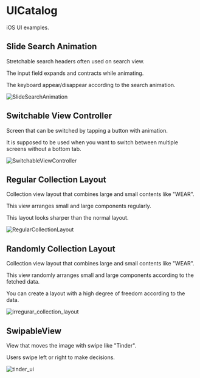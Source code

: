 # UICatalog
iOS UI examples.

## Slide Search Animation

Stretchable search headers often used on search view.

The input field expands and contracts while animating.

The keyboard appear/disappear according to the search animation.

![SlideSearchAnimation](https://user-images.githubusercontent.com/42941654/94633172-7bb44c00-0307-11eb-8870-28080fb76019.gif)

## Switchable View Controller

Screen that can be switched by tapping a button with animation.

It is supposed to be used when you want to switch between multiple screens without a bottom tab.

![SwitchableViewController](https://user-images.githubusercontent.com/42941654/102836125-e45d2180-443b-11eb-871f-92a3700f04d8.gif)

## Regular Collection Layout

Collection view layout that combines large and small contents like "WEAR".

This view arranges small and large components regularly.

This layout looks sharper than the normal layout.

![RegularCollectionLayout](https://user-images.githubusercontent.com/42941654/102836487-dbb91b00-443c-11eb-86c6-90b460e3a41d.gif)

## Randomly Collection Layout

Collection view layout that combines large and small contents like "WEAR".

This view randomly arranges small and large components according to the fetched data.

You can create a layout with a high degree of freedom according to the data.

![irregurar_collection_layout](https://user-images.githubusercontent.com/42941654/103721232-84a47000-5010-11eb-91cf-f634299273aa.gif)

## SwipableView

View that moves the image with swipe like "Tinder".

Users swipe left or right to make decisions.

![tinder_ui](https://user-images.githubusercontent.com/42941654/103721501-27f58500-5011-11eb-8a4c-946c68fbe9ba.gif)

